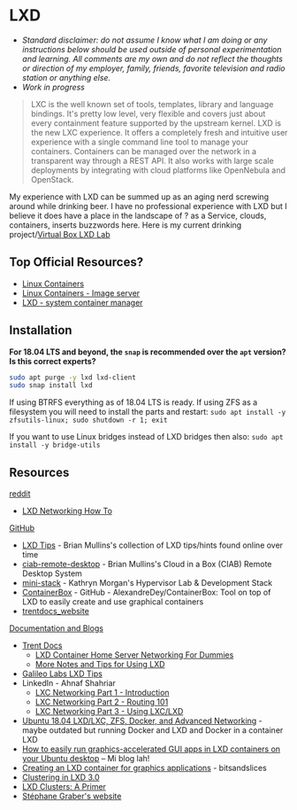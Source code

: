 # LXD

-  *Standard disclaimer: do not assume I know what I am doing or any instructions below should be used outside of personal experimentation and learning. All comments are my own and do not reflect the thoughts or direction of my employer, family, friends, favorite television and radio station or anything else.*
-  *Work in progress*

>LXC is the well known set of tools, templates, library and language bindings. It's pretty low level, very flexible and covers just about every containment feature supported by the upstream kernel.
>LXD is the new LXC experience. It offers a completely fresh and intuitive user experience with a single command line tool to manage your containers. Containers can be managed over the network in a transparent way through a REST API. It also works with large scale deployments by integrating with cloud platforms like OpenNebula and OpenStack.

My experience with LXD can be summed up as an aging nerd screwing around while drinking beer. I have no professional experience with LXD but I believe it does have a place in the landscape of ? as a Service, clouds, containers, inserts buzzwords here.
Here is my current drinking project/[Virtual Box LXD Lab](../virtualbox/LXD_Lab.md)

## Top Official Resources?

-  [Linux Containers](https://linuxcontainers.org/)
-  [Linux Containers - Image server](https://us.images.linuxcontainers.org/)
-  [LXD - system container manager](https://lxd.readthedocs.io/en/latest/)

## Installation

**For 18.04 LTS and beyond, the `snap` is recommended over the `apt` version? Is this correct experts?**

```Bash
sudo apt purge -y lxd lxd-client
sudo snap install lxd
```

If using BTRFS everything as of 18.04 LTS is ready. If using ZFS as a filesystem you will need to install the parts and restart: `sudo apt install -y zfsutils-linux; sudo shutdown -r 1; exit`

If you want to use Linux bridges instead of LXD bridges then also: `sudo apt install -y bridge-utils`

## Resources

[reddit](https://www.reddit.com/r/LXD/)

-  [LXD Networking How To](https://www.reddit.com/r/LXD/comments/7zixx5/lxd_networking_how_tos/)

[GitHub](https://github.com/)

-  [LXD Tips](https://github.com/bmullan/Collection-of-LXD-Usage-Tips) - Brian Mullins's collection of LXD tips/hints found online over time
-  [ciab-remote-desktop](https://github.com/bmullan/ciab-remote-desktop) - Brian Mullins's Cloud in a Box (CIAB) Remote Desktop System
-  [mini-stack](https://github.com/containercraft/mini-stack) - Kathryn Morgan's Hypervisor Lab & Development Stack
-  [ContainerBox](https://github.com/AlexandreDey/ContainerBox/) - GitHub - AlexandreDey/ContainerBox: Tool on top of LXD to easily create and use graphical containers
-  [trentdocs_website](https://github.com/TrentSPalmer/trentdocs_website)

[Documentation and Blogs](https://lxd.readthedocs.io/en/latest/)
-  [Trent Docs](https://docs.trentsonlinedocs.xyz)
   -  [LXD Container Home Server Networking For Dummies](https://docs.trentsonlinedocs.xyz/lxd_container_home_server_networking_for_dummies/)
   -  [More Notes and Tips for Using LXD](https://docs.trentsonlinedocs.xyz/lxd_container_foo/)
-  [Galileo Labs LXD Tips](http://wiki.csgalileo.org/tips:lxd)
-  LinkedIn - Ahnaf Shahriar
   -  [LXC Networking Part 1 - Introduction](https://www.linkedin.com/pulse/lxc-networkingintroduction-part-1-ahnaf-shahriar/)
   -  [LXC Networking Part 2 - Routing 101](https://www.linkedin.com/pulse/lxc-networkingrouting-101-ahnaf-shahriar/)
   -  [LXC Networking Part 3 - Using LXC/LXD](https://www.linkedin.com/pulse/lxc-networkingusing-lxclxdpart-3-ahnaf-shahriar/)
-  [Ubuntu 18.04 LXD/LXC, ZFS, Docker, and Advanced Networking](https://homelab.city/ubuntu-18-04-lxd-zfs-docker-and-networking/) - maybe outdated but running Docker and LXD and Docker in a container LXD
-  [How to easily run graphics-accelerated GUI apps in LXD containers on your Ubuntu desktop](https://blog.simos.info/how-to-easily-run-graphics-accelerated-gui-apps-in-lxd-containers-on-your-ubuntu-desktop/) – Mi blog lah!
-  [Creating an LXD container for graphics applications](https://bitsandslices.wordpress.com/2015/12/08/creating-an-lxd-container-for-graphics-applications/) - bitsandslices
-  [Clustering in LXD 3.0](https://www.mightygio.com/blog/clustering-in-lxd-3/)
-  [LXD Clusters: A Primer](https://ubuntu.com/blog/lxd-clusters-a-primer)
-  [Stéphane Graber's website](https://stgraber.org/category/lxd/)
